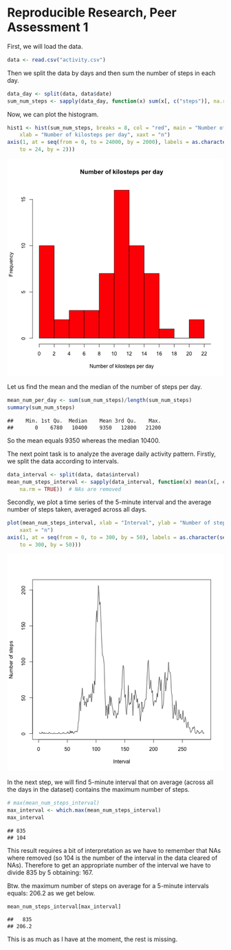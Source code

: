 Reproducible Research, Peer Assessment 1
========================================================

First, we will load the data.


```r
data <- read.csv("activity.csv")
```


Then we split the data by days and then sum the number of steps in each day.


```r
data_day <- split(data, data$date)
sum_num_steps <- sapply(data_day, function(x) sum(x[, c("steps")], na.rm = TRUE))
```


Now, we can plot the histogram.


```r
hist1 <- hist(sum_num_steps, breaks = 8, col = "red", main = "Number of kilosteps per day", 
    xlab = "Number of kilosteps per day", xaxt = "n")
axis(1, at = seq(from = 0, to = 24000, by = 2000), labels = as.character(seq(from = 0, 
    to = 24, by = 2)))
```

![plot of chunk unnamed-chunk-3](figure/unnamed-chunk-3.png) 


Let us find the mean and the median of the number of steps per day. 


```r
mean_num_per_day <- sum(sum_num_steps)/length(sum_num_steps)
summary(sum_num_steps)
```

```
##    Min. 1st Qu.  Median    Mean 3rd Qu.    Max. 
##       0    6780   10400    9350   12800   21200
```


So the mean equals 9350 whereas the median 10400.

The next point task is to analyze the average daily activity pattern.
Firstly, we split the data according to intervals.

```r
data_interval <- split(data, data$interval)
mean_num_steps_interval <- sapply(data_interval, function(x) mean(x[, c("steps")], 
    na.rm = TRUE))  # NAs are removed
```


Secondly, we plot a time series of the 5-minute interval and the average number of steps taken, averaged across all days. 


```r
plot(mean_num_steps_interval, xlab = "Interval", ylab = "Number of steps", type = "l", 
    xaxt = "n")
axis(1, at = seq(from = 0, to = 300, by = 50), labels = as.character(seq(from = 0, 
    to = 300, by = 50)))
```

![plot of chunk unnamed-chunk-6](figure/unnamed-chunk-6.png) 


In the next step, we will find 5-minute interval that on average (across all the days in the dataset) contains the maximum number of steps.


```r
# max(mean_num_steps_interval)
max_interval <- which.max(mean_num_steps_interval)
max_interval
```

```
## 835 
## 104
```


This result requires a bit of interpretation as we have to remember that NAs where removed (so 104 is
the number of the interval in the data cleared of NAs).
Therefore to get an appropriate number of the interval we have to divide 835 by 5 obtaining: 167.

Btw. the maximum number of steps on average for a 5-minute intervals equals: 206.2 as we get below.


```r
mean_num_steps_interval[max_interval]
```

```
##   835 
## 206.2
```


This is as much as I have at the moment, the rest is missing.
